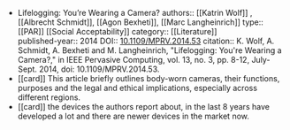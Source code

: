 - Lifelogging: You’re Wearing a Camera?
  authors:: [[Katrin Wolf]] , [[Albrecht Schmidt]], [[Agon Bexheti]], [[Marc Langheinrich]]
  type:: [[PAR]] [[Social Acceptability]]
  category:: [[Literature]]  
  published-year:: 2014
  DOI:: [10.1109/MPRV.2014.53](https://doi.org/10.1109/MPRV.2014.53)
  citation:: K. Wolf, A. Schmidt, A. Bexheti and M. Langheinrich, "Lifelogging: You're Wearing a Camera?," in IEEE Pervasive Computing, vol. 13, no. 3, pp. 8-12, July-Sept. 2014, doi: 10.1109/MPRV.2014.53.
- [[card]] This article briefly outlines body-worn cameras, their functions, purposes and the legal and ethical implications, especially across different regions.
- [[card]] the devices the authors report about, in the last 8 years have developed a lot and there are newer devices in the market now.